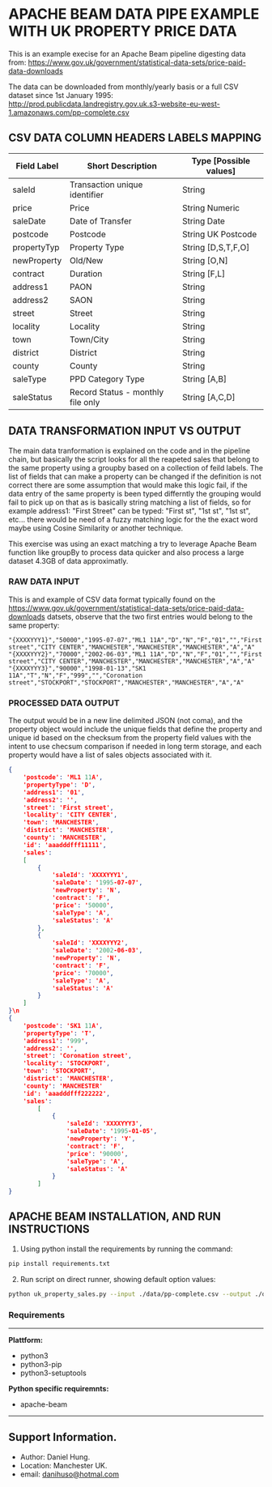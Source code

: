 # APACHE BEAM DATA PIPE EXAMPLE WITH UK PROPERTY PRICE DATA

This is an example execise for an Apache Beam pipeline digesting data from:
https://www.gov.uk/government/statistical-data-sets/price-paid-data-downloads

The data can be downloaded from monthly/yearly basis or a full CSV dataset since 1st January 1995:
http://prod.publicdata.landregistry.gov.uk.s3-website-eu-west-1.amazonaws.com/pp-complete.csv

## CSV DATA COLUMN HEADERS LABELS MAPPING

| Field Label | Short Description                 | Type [Possible values] |
| ----------- | --------------------------------- | ---------------------- |
| saleId      | Transaction unique identifier     | String                 |             
| price       | Price                             | String Numeric         |     
| saleDate    | Date of Transfer                  | String Date            | 
| postcode    | Postcode                          | String UK Postcode     |         
| propertyTyp | Property Type                     | String [D,S,T,F,O]     |         
| newProperty | Old/New                           | String [O,N]           |     
| contract    | Duration                          | String [F,L]           |     
| address1    | PAON                              | String                 |
| address2    | SAON                              | String                 |              
| street      | Street                            | String                 |              
| locality    | Locality                          | String                 |              
| town        | Town/City                         | String                 |              
| district    | District                          | String                 |              
| county      | County                            | String                 |              
| saleType    | PPD Category Type                 | String [A,B]           |     
| saleStatus  | Record Status - monthly file only | String [A,C,D]         |     

## DATA TRANSFORMATION INPUT VS OUTPUT
The main data tranformation is explained on the code and in the pipeline chain, but basically the script looks for all the reapeted sales that belong
to the same property using a groupby based on a collection of feild labels. The list of fields that can make a property can be changed if the definition is not correct there are some assumption that would make this logic fail, if the data entry of the same property is been typed differntly the grouping would fail to pick up on that as is basically string matching a list of fields, so for example address1: "First Street" can be typed: "First st", "1st st", "1st st", etc... there would be need of a fuzzy matching logic for the the exact word maybe using Cosine Similarity or another technique.

This exercise was using an exact matching a try to leverage Apache Beam function like groupBy to process data quicker and also process a large dataset 4.3GB of data approximatly.

### RAW DATA INPUT
This is and example of CSV data format typically found on the https://www.gov.uk/government/statistical-data-sets/price-paid-data-downloads datsets, observe that the two first entries would belong to the same property:

```csv
"{XXXXYYY1}","50000","1995-07-07","ML1 11A","D","N","F","01","","First street","CITY CENTER","MANCHESTER","MANCHESTER","MANCHESTER","A","A"
"{XXXXYYY2}","70000","2002-06-03","ML1 11A","D","N","F","01","","First street","CITY CENTER","MANCHESTER","MANCHESTER","MANCHESTER","A","A"
"{XXXXYYY3}","90000","1998-01-13","SK1 11A","T","N","F","999","","Coronation street","STOCKPORT","STOCKPORT","MANCHESTER","MANCHESTER","A","A"
```

### PROCESSED DATA OUTPUT
The output would be in a new line delimited JSON (not coma), and the property object would include the unique fields that define the property and unique id based on the checksum from the property field values with the intent to use checsum comparison if needed in long term storage, and each property would have a list of sales objects associated with it.

```json
{
    'postcode': 'ML1 11A',
    'propertyType': 'D', 
    'address1': '01', 
    'address2': '', 
    'street': 'First street', 
    'locality': 'CITY CENTER', 
    'town': 'MANCHESTER', 
    'district': 'MANCHESTER', 
    'county': 'MANCHESTER', 
    'id': 'aaadddfff11111', 
    'sales': 
    [
        {
            'saleId': 'XXXXYYY1', 
            'saleDate': '1995-07-07', 
            'newProperty': 'N', 
            'contract': 'F', 
            'price': '50000', 
            'saleType': 'A', 
            'saleStatus': 'A'
        }, 
        {
            'saleId': 'XXXXYYY2', 
            'saleDate': '2002-06-03', 
            'newProperty': 'N', 
            'contract': 'F', 
            'price': '70000', 
            'saleType': 'A', 
            'saleStatus': 'A'
        }
    ]   
}\n
{
    'postcode': 'SK1 11A', 
    'propertyType': 'T', 
    'address1': '999', 
    'address2': '', 
    'street': 'Coronation street', 
    'locality': 'STOCKPORT', 
    'town': 'STOCKPORT', 
    'district': 'MANCHESTER', 
    'county': 'MANCHESTER' 
    'id': 'aaadddfff222222', 
    'sales': 
        [
            {
                'saleId': 'XXXXYYY3', 
                'saleDate': '1995-01-05', 
                'newProperty': 'Y', 
                'contract': 'F', 
                'price': '90000', 
                'saleType': 'A', 
                'saleStatus': 'A'
            }
        ]
}
```

## APACHE BEAM INSTALLATION, AND RUN INSTRUCTIONS ##
1) Using python install the requirements by running the command:
```bash
pip install requirements.txt
```
2) Run script on direct runner, showing default option values:
```bash
python uk_property_sales.py --input ./data/pp-complete.csv --output ./output/properties.json
```
### Requirements 

---
__Plattform:__

+ python3
+ python3-pip
+ python3-setuptools

__Python specific requiremnts:__

+ apache-beam
---

## Support Information. ##

* Author: Daniel Hung.
* Location: Manchester UK.
* email: danihuso@hotmal.com